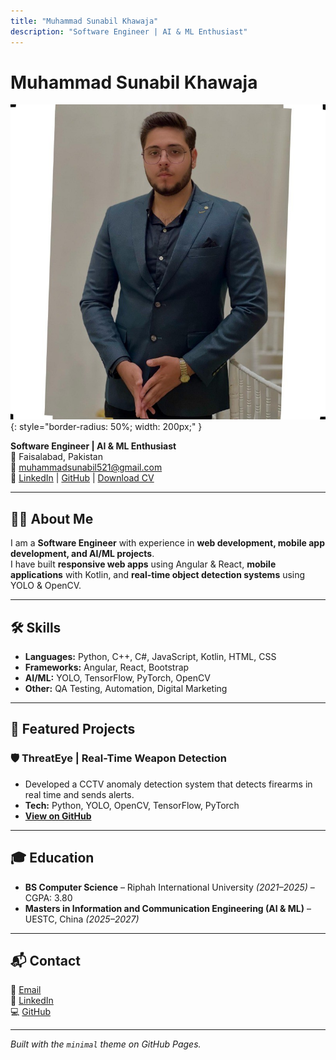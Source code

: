 ```yaml
---
title: "Muhammad Sunabil Khawaja"
description: "Software Engineer | AI & ML Enthusiast"
---
```


# Muhammad Sunabil Khawaja

![Profile Photo](assets/Profileimage.jpeg){: style="border-radius: 50%; width: 200px;" }

**Software Engineer | AI & ML Enthusiast**  
📍 Faisalabad, Pakistan  
📧 [muhammadsunabil521@gmail.com](mailto:muhammadsunabil521@gmail.com)  
🔗 [LinkedIn](https://linkedin.com/in/muhammad-sunabil-khawaja) | [GitHub](https://github.com/muhammadsunabilkhawaja) | [Download CV](assets/Muhammad_Sunabil_CV.pdf)

---

## 👨‍💻 About Me
I am a **Software Engineer** with experience in **web development, mobile app development, and AI/ML projects**.  
I have built **responsive web apps** using Angular & React, **mobile applications** with Kotlin, and **real-time object detection systems** using YOLO & OpenCV.

---

## 🛠 Skills
- **Languages:** Python, C++, C#, JavaScript, Kotlin, HTML, CSS
- **Frameworks:** Angular, React, Bootstrap
- **AI/ML:** YOLO, TensorFlow, PyTorch, OpenCV
- **Other:** QA Testing, Automation, Digital Marketing

---

## 📂 Featured Projects

### 🛡 ThreatEye | Real-Time Weapon Detection
- Developed a CCTV anomaly detection system that detects firearms in real time and sends alerts.
- **Tech:** Python, YOLO, OpenCV, TensorFlow, PyTorch  
- **[View on GitHub](https://github.com/muhammadsunabilkhawaja/ThreatEye)**

---

## 🎓 Education
- **BS Computer Science** – Riphah International University *(2021–2025)* – CGPA: 3.80
- **Masters in Information and Communication Engineering (AI & ML)** – UESTC, China *(2025–2027)*

---

## 📬 Contact
📧 [Email](mailto:muhammadsunabil521@gmail.com)  
🔗 [LinkedIn](https://linkedin.com/in/muhammad-sunabil-khawaja)  
💻 [GitHub](https://github.com/muhammadsunabilkhawaja)  

---

*Built with the `minimal` theme on GitHub Pages.*
